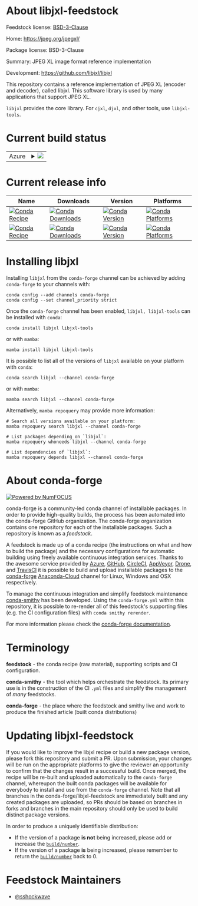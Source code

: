About libjxl-feedstock
======================

Feedstock license: [BSD-3-Clause](https://github.com/conda-forge/libjxl-split-feedstock/blob/main/LICENSE.txt)

Home: https://jpeg.org/jpegxl/

Package license: BSD-3-Clause

Summary: JPEG XL image format reference implementation

Development: https://github.com/libjxl/libjxl

This repository contains a reference implementation of JPEG XL (encoder and decoder),
called libjxl. This software library is used by many applications that support JPEG XL.

`libjxl` provides the core library.
For `cjxl`, `djxl`, and other tools, use `libjxl-tools`.


Current build status
====================


<table>
    
  <tr>
    <td>Azure</td>
    <td>
      <details>
        <summary>
          <a href="https://dev.azure.com/conda-forge/feedstock-builds/_build/latest?definitionId=18142&branchName=main">
            <img src="https://dev.azure.com/conda-forge/feedstock-builds/_apis/build/status/libjxl-split-feedstock?branchName=main">
          </a>
        </summary>
        <table>
          <thead><tr><th>Variant</th><th>Status</th></tr></thead>
          <tbody><tr>
              <td>linux_64</td>
              <td>
                <a href="https://dev.azure.com/conda-forge/feedstock-builds/_build/latest?definitionId=18142&branchName=main">
                  <img src="https://dev.azure.com/conda-forge/feedstock-builds/_apis/build/status/libjxl-split-feedstock?branchName=main&jobName=linux&configuration=linux%20linux_64_" alt="variant">
                </a>
              </td>
            </tr><tr>
              <td>linux_aarch64</td>
              <td>
                <a href="https://dev.azure.com/conda-forge/feedstock-builds/_build/latest?definitionId=18142&branchName=main">
                  <img src="https://dev.azure.com/conda-forge/feedstock-builds/_apis/build/status/libjxl-split-feedstock?branchName=main&jobName=linux&configuration=linux%20linux_aarch64_" alt="variant">
                </a>
              </td>
            </tr><tr>
              <td>osx_64</td>
              <td>
                <a href="https://dev.azure.com/conda-forge/feedstock-builds/_build/latest?definitionId=18142&branchName=main">
                  <img src="https://dev.azure.com/conda-forge/feedstock-builds/_apis/build/status/libjxl-split-feedstock?branchName=main&jobName=osx&configuration=osx%20osx_64_" alt="variant">
                </a>
              </td>
            </tr><tr>
              <td>osx_arm64</td>
              <td>
                <a href="https://dev.azure.com/conda-forge/feedstock-builds/_build/latest?definitionId=18142&branchName=main">
                  <img src="https://dev.azure.com/conda-forge/feedstock-builds/_apis/build/status/libjxl-split-feedstock?branchName=main&jobName=osx&configuration=osx%20osx_arm64_" alt="variant">
                </a>
              </td>
            </tr><tr>
              <td>win_64</td>
              <td>
                <a href="https://dev.azure.com/conda-forge/feedstock-builds/_build/latest?definitionId=18142&branchName=main">
                  <img src="https://dev.azure.com/conda-forge/feedstock-builds/_apis/build/status/libjxl-split-feedstock?branchName=main&jobName=win&configuration=win%20win_64_" alt="variant">
                </a>
              </td>
            </tr>
          </tbody>
        </table>
      </details>
    </td>
  </tr>
</table>

Current release info
====================

| Name | Downloads | Version | Platforms |
| --- | --- | --- | --- |
| [![Conda Recipe](https://img.shields.io/badge/recipe-libjxl-green.svg)](https://anaconda.org/conda-forge/libjxl) | [![Conda Downloads](https://img.shields.io/conda/dn/conda-forge/libjxl.svg)](https://anaconda.org/conda-forge/libjxl) | [![Conda Version](https://img.shields.io/conda/vn/conda-forge/libjxl.svg)](https://anaconda.org/conda-forge/libjxl) | [![Conda Platforms](https://img.shields.io/conda/pn/conda-forge/libjxl.svg)](https://anaconda.org/conda-forge/libjxl) |
| [![Conda Recipe](https://img.shields.io/badge/recipe-libjxl--tools-green.svg)](https://anaconda.org/conda-forge/libjxl-tools) | [![Conda Downloads](https://img.shields.io/conda/dn/conda-forge/libjxl-tools.svg)](https://anaconda.org/conda-forge/libjxl-tools) | [![Conda Version](https://img.shields.io/conda/vn/conda-forge/libjxl-tools.svg)](https://anaconda.org/conda-forge/libjxl-tools) | [![Conda Platforms](https://img.shields.io/conda/pn/conda-forge/libjxl-tools.svg)](https://anaconda.org/conda-forge/libjxl-tools) |

Installing libjxl
=================

Installing `libjxl` from the `conda-forge` channel can be achieved by adding `conda-forge` to your channels with:

```
conda config --add channels conda-forge
conda config --set channel_priority strict
```

Once the `conda-forge` channel has been enabled, `libjxl, libjxl-tools` can be installed with `conda`:

```
conda install libjxl libjxl-tools
```

or with `mamba`:

```
mamba install libjxl libjxl-tools
```

It is possible to list all of the versions of `libjxl` available on your platform with `conda`:

```
conda search libjxl --channel conda-forge
```

or with `mamba`:

```
mamba search libjxl --channel conda-forge
```

Alternatively, `mamba repoquery` may provide more information:

```
# Search all versions available on your platform:
mamba repoquery search libjxl --channel conda-forge

# List packages depending on `libjxl`:
mamba repoquery whoneeds libjxl --channel conda-forge

# List dependencies of `libjxl`:
mamba repoquery depends libjxl --channel conda-forge
```


About conda-forge
=================

[![Powered by
NumFOCUS](https://img.shields.io/badge/powered%20by-NumFOCUS-orange.svg?style=flat&colorA=E1523D&colorB=007D8A)](https://numfocus.org)

conda-forge is a community-led conda channel of installable packages.
In order to provide high-quality builds, the process has been automated into the
conda-forge GitHub organization. The conda-forge organization contains one repository
for each of the installable packages. Such a repository is known as a *feedstock*.

A feedstock is made up of a conda recipe (the instructions on what and how to build
the package) and the necessary configurations for automatic building using freely
available continuous integration services. Thanks to the awesome service provided by
[Azure](https://azure.microsoft.com/en-us/services/devops/), [GitHub](https://github.com/),
[CircleCI](https://circleci.com/), [AppVeyor](https://www.appveyor.com/),
[Drone](https://cloud.drone.io/welcome), and [TravisCI](https://travis-ci.com/)
it is possible to build and upload installable packages to the
[conda-forge](https://anaconda.org/conda-forge) [Anaconda-Cloud](https://anaconda.org/)
channel for Linux, Windows and OSX respectively.

To manage the continuous integration and simplify feedstock maintenance
[conda-smithy](https://github.com/conda-forge/conda-smithy) has been developed.
Using the ``conda-forge.yml`` within this repository, it is possible to re-render all of
this feedstock's supporting files (e.g. the CI configuration files) with ``conda smithy rerender``.

For more information please check the [conda-forge documentation](https://conda-forge.org/docs/).

Terminology
===========

**feedstock** - the conda recipe (raw material), supporting scripts and CI configuration.

**conda-smithy** - the tool which helps orchestrate the feedstock.
                   Its primary use is in the construction of the CI ``.yml`` files
                   and simplify the management of *many* feedstocks.

**conda-forge** - the place where the feedstock and smithy live and work to
                  produce the finished article (built conda distributions)


Updating libjxl-feedstock
=========================

If you would like to improve the libjxl recipe or build a new
package version, please fork this repository and submit a PR. Upon submission,
your changes will be run on the appropriate platforms to give the reviewer an
opportunity to confirm that the changes result in a successful build. Once
merged, the recipe will be re-built and uploaded automatically to the
`conda-forge` channel, whereupon the built conda packages will be available for
everybody to install and use from the `conda-forge` channel.
Note that all branches in the conda-forge/libjxl-feedstock are
immediately built and any created packages are uploaded, so PRs should be based
on branches in forks and branches in the main repository should only be used to
build distinct package versions.

In order to produce a uniquely identifiable distribution:
 * If the version of a package **is not** being increased, please add or increase
   the [``build/number``](https://docs.conda.io/projects/conda-build/en/latest/resources/define-metadata.html#build-number-and-string).
 * If the version of a package **is** being increased, please remember to return
   the [``build/number``](https://docs.conda.io/projects/conda-build/en/latest/resources/define-metadata.html#build-number-and-string)
   back to 0.

Feedstock Maintainers
=====================

* [@sshockwave](https://github.com/sshockwave/)

